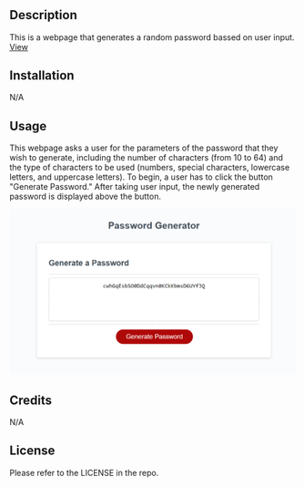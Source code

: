 # <Random-Password-Generator>

## Description

This is a webpage that generates a random password bassed on user input.
[View](https://eula-snow.github.io/password-generator/)

## Installation

N/A

## Usage

This webpage asks a user for the parameters of the password that they wish to generate, including the number of characters (from 10 to 64) and the type of characters to be used (numbers, special characters, lowercase letters, and uppercase letters). To begin, a user has to click the button "Generate Password." After taking user input, the newly generated password is displayed above the button.

![password example](/images/screenshot.png)

## Credits

N/A

## License

Please refer to the LICENSE in the repo.
